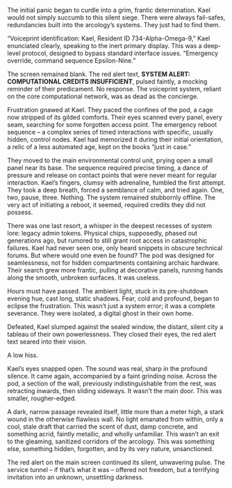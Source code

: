 The initial panic began to curdle into a grim, frantic determination. Kael would not simply succumb to this silent siege. There were always fail-safes, redundancies built into the arcology’s systems. They just had to find them.

“Voiceprint identification: Kael, Resident ID 734-Alpha-Omega-9,” Kael enunciated clearly, speaking to the inert primary display. This was a deep-level protocol, designed to bypass standard interface issues. “Emergency override, command sequence Epsilon-Nine.”

The screen remained blank. The red alert text, **SYSTEM ALERT: COMPUTATIONAL CREDITS INSUFFICIENT**, pulsed faintly, a mocking reminder of their predicament. No response. The voiceprint system, reliant on the core computational network, was as dead as the concierge.

Frustration gnawed at Kael. They paced the confines of the pod, a cage now stripped of its gilded comforts. Their eyes scanned every panel, every seam, searching for some forgotten access point. The emergency reboot sequence – a complex series of timed interactions with specific, usually hidden, control nodes. Kael had memorized it during their initial orientation, a relic of a less automated age, kept on the books “just in case.”

They moved to the main environmental control unit, prying open a small panel near its base. The sequence required precise timing, a dance of pressure and release on contact points that were never meant for regular interaction. Kael’s fingers, clumsy with adrenaline, fumbled the first attempt. They took a deep breath, forced a semblance of calm, and tried again. One, two, pause, three. Nothing. The system remained stubbornly offline. The very act of initiating a reboot, it seemed, required credits they did not possess.

There was one last resort, a whisper in the deepest recesses of system lore: legacy admin tokens. Physical chips, supposedly, phased out generations ago, but rumored to still grant root access in catastrophic failures. Kael had never seen one, only heard snippets in obscure technical forums. But where would one even be found? The pod was designed for seamlessness, not for hidden compartments containing archaic hardware. Their search grew more frantic, pulling at decorative panels, running hands along the smooth, unbroken surfaces. It was useless.

Hours must have passed. The ambient light, stuck in its pre-shutdown evening hue, cast long, static shadows. Fear, cold and profound, began to eclipse the frustration. This wasn’t just a system error; it was a complete severance. They were isolated, a digital ghost in their own home.

Defeated, Kael slumped against the sealed window, the distant, silent city a tableau of their own powerlessness. They closed their eyes, the red alert text seared into their vision.

A low hiss.

Kael’s eyes snapped open. The sound was real, sharp in the profound silence. It came again, accompanied by a faint grinding noise. Across the pod, a section of the wall, previously indistinguishable from the rest, was retracting inwards, then sliding sideways. It wasn’t the main door. This was smaller, rougher-edged.

A dark, narrow passage revealed itself, little more than a meter high, a stark wound in the otherwise flawless wall. No light emanated from within, only a cool, stale draft that carried the scent of dust, damp concrete, and something acrid, faintly metallic, and wholly unfamiliar. This wasn’t an exit to the gleaming, sanitized corridors of the arcology. This was something else, something hidden, forgotten, and by its very nature, unsanctioned.

The red alert on the main screen continued its silent, unwavering pulse. The service tunnel – if that’s what it was – offered not freedom, but a terrifying invitation into an unknown, unsettling darkness.
